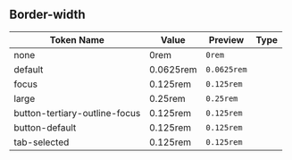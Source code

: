 ## Border-width

| Token Name | Value | Preview | Type |
|------------|-------|---------|------|
| none | 0rem | `0rem` |  |
| default | 0.0625rem | `0.0625rem` |  |
| focus | 0.125rem | `0.125rem` |  |
| large | 0.25rem | `0.25rem` |  |
| button-tertiary-outline-focus | 0.125rem | `0.125rem` |  |
| button-default | 0.125rem | `0.125rem` |  |
| tab-selected | 0.125rem | `0.125rem` |  |

